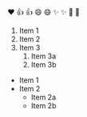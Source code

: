 :heart:
👍	:+1:
😄	:smile:
✨	:sparkles:
🎉	:tada:
1. Item 1
2. Item 2
3. Item 3
   1. Item 3a
   2. Item 3b
* Item 1
* Item 2
  * Item 2a
  * Item 2b
